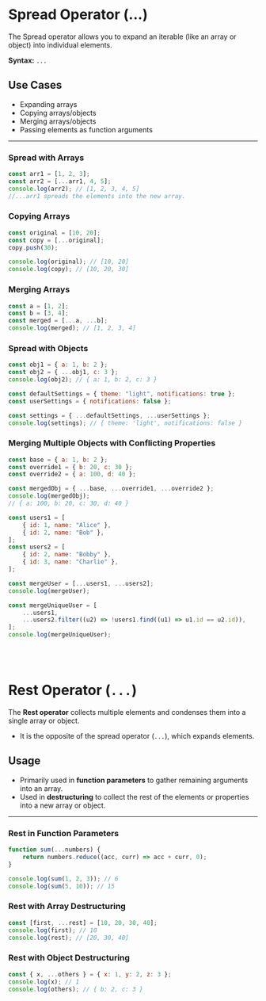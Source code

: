 # Spread Operator (...)

The Spread operator allows you to expand an iterable (like an array or object) into individual elements.

**Syntax:** `...`

## Use Cases

-   Expanding arrays
-   Copying arrays/objects
-   Merging arrays/objects
-   Passing elements as function arguments

---

### Spread with Arrays

```js
const arr1 = [1, 2, 3];
const arr2 = [...arr1, 4, 5];
console.log(arr2); // [1, 2, 3, 4, 5]
//...arr1 spreads the elements into the new array.
```

### Copying Arrays

```js
const original = [10, 20];
const copy = [...original];
copy.push(30);

console.log(original); // [10, 20]
console.log(copy); // [10, 20, 30]
```

### Merging Arrays

```js
const a = [1, 2];
const b = [3, 4];
const merged = [...a, ...b];
console.log(merged); // [1, 2, 3, 4]
```

### Spread with Objects

```js
const obj1 = { a: 1, b: 2 };
const obj2 = { ...obj1, c: 3 };
console.log(obj2); // { a: 1, b: 2, c: 3 }
```

```js
const defaultSettings = { theme: "light", notifications: true };
const userSettings = { notifications: false };

const settings = { ...defaultSettings, ...userSettings };
console.log(settings); // { theme: 'light', notifications: false }
```

### Merging Multiple Objects with Conflicting Properties

```js
const base = { a: 1, b: 2 };
const override1 = { b: 20, c: 30 };
const override2 = { a: 100, d: 40 };

const mergedObj = { ...base, ...override1, ...override2 };
console.log(mergedObj);
// { a: 100, b: 20, c: 30, d: 40 }
```

```js
const users1 = [
    { id: 1, name: "Alice" },
    { id: 2, name: "Bob" },
];
const users2 = [
    { id: 2, name: "Bobby" },
    { id: 3, name: "Charlie" },
];

const mergeUser = [...users1, ...users2];
console.log(mergeUser);
```

```js
const mergeUniqueUser = [
    ...users1,
    ...users2.filter((u2) => !users1.find((u1) => u1.id == u2.id)),
];
console.log(mergeUniqueUser);
```

<br>
<br>

# Rest Operator (`...`)

The **Rest operator** collects multiple elements and condenses them into a single array or object.

-   It is the opposite of the spread operator (`...`), which expands elements.

## Usage

-   Primarily used in **function parameters** to gather remaining arguments into an array.
-   Used in **destructuring** to collect the rest of the elements or properties into a new array or object.

---

### Rest in Function Parameters

```js
function sum(...numbers) {
    return numbers.reduce((acc, curr) => acc + curr, 0);
}

console.log(sum(1, 2, 3)); // 6
console.log(sum(5, 10)); // 15
```

### Rest with Array Destructuring

```js
const [first, ...rest] = [10, 20, 30, 40];
console.log(first); // 10
console.log(rest); // [20, 30, 40]
```

### Rest with Object Destructuring

```js
const { x, ...others } = { x: 1, y: 2, z: 3 };
console.log(x); // 1
console.log(others); // { b: 2, c: 3 }
```
